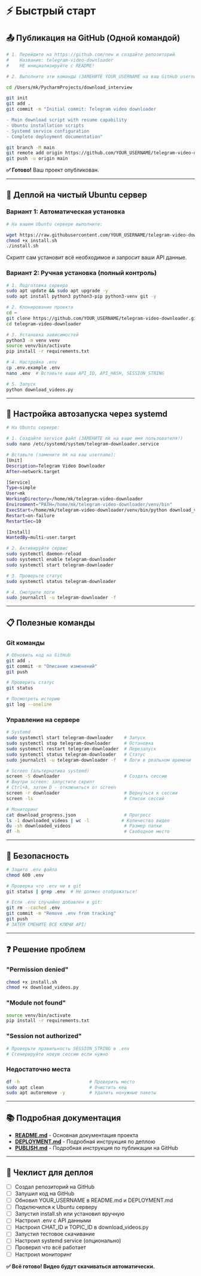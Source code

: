 # ⚡ Быстрый старт

## 📤 Публикация на GitHub (Одной командой)

```bash
# 1. Перейдите на https://github.com/new и создайте репозиторий
#    Название: telegram-video-downloader
#    НЕ инициализируйте с README!

# 2. Выполните эти команды (ЗАМЕНИТЕ YOUR_USERNAME на ваш GitHub username!):

cd /Users/mk/PycharmProjects/download_interview

git init
git add .
git commit -m "Initial commit: Telegram video downloader

- Main download script with resume capability
- Ubuntu installation scripts
- Systemd service configuration
- Complete deployment documentation"

git branch -M main
git remote add origin https://github.com/YOUR_USERNAME/telegram-video-downloader.git
git push -u origin main
```

**✅ Готово!** Ваш проект опубликован.

---

## 🚀 Деплой на чистый Ubuntu сервер

### Вариант 1: Автоматическая установка

```bash
# На вашем Ubuntu сервере выполните:

wget https://raw.githubusercontent.com/YOUR_USERNAME/telegram-video-downloader/main/install.sh
chmod +x install.sh
./install.sh
```

Скрипт сам установит всё необходимое и запросит ваши API данные.

### Вариант 2: Ручная установка (полный контроль)

```bash
# 1. Подготовка сервера
sudo apt update && sudo apt upgrade -y
sudo apt install python3 python3-pip python3-venv git -y

# 2. Клонирование проекта
cd ~
git clone https://github.com/YOUR_USERNAME/telegram-video-downloader.git
cd telegram-video-downloader

# 3. Установка зависимостей
python3 -m venv venv
source venv/bin/activate
pip install -r requirements.txt

# 4. Настройка .env
cp .env.example .env
nano .env  # Вставьте ваши API_ID, API_HASH, SESSION_STRING

# 5. Запуск
python download_videos.py
```

---

## 🔧 Настройка автозапуска через systemd

```bash
# На Ubuntu сервере:

# 1. Создайте service файл (ЗАМЕНИТЕ mk на ваше имя пользователя!)
sudo nano /etc/systemd/system/telegram-downloader.service

# Вставьте (замените mk на ваш username):
[Unit]
Description=Telegram Video Downloader
After=network.target

[Service]
Type=simple
User=mk
WorkingDirectory=/home/mk/telegram-video-downloader
Environment="PATH=/home/mk/telegram-video-downloader/venv/bin"
ExecStart=/home/mk/telegram-video-downloader/venv/bin/python download_videos.py
Restart=on-failure
RestartSec=10

[Install]
WantedBy=multi-user.target

# 2. Активируйте сервис
sudo systemctl daemon-reload
sudo systemctl enable telegram-downloader
sudo systemctl start telegram-downloader

# 3. Проверьте статус
sudo systemctl status telegram-downloader

# 4. Смотрите логи
sudo journalctl -u telegram-downloader -f
```

---

## 📋 Полезные команды

### Git команды

```bash
# Обновить код на GitHub
git add .
git commit -m "Описание изменений"
git push

# Проверить статус
git status

# Посмотреть историю
git log --oneline
```

### Управление на сервере

```bash
# Systemd
sudo systemctl start telegram-downloader    # Запуск
sudo systemctl stop telegram-downloader     # Остановка
sudo systemctl restart telegram-downloader  # Перезапуск
sudo systemctl status telegram-downloader   # Статус
sudo journalctl -u telegram-downloader -f   # Логи в реальном времени

# Screen (альтернатива systemd)
screen -S downloader                        # Создать сессию
# Внутри screen: запустите скрипт
# Ctrl+A, затем D - отключиться от screen
screen -r downloader                        # Вернуться к сессии
screen -ls                                  # Список сессий

# Мониторинг
cat download_progress.json                  # Прогресс
ls -1 downloaded_videos | wc -l            # Количество видео
du -sh downloaded_videos                    # Размер папки
df -h                                       # Свободное место
```

---

## 🔐 Безопасность

```bash
# Защита .env файла
chmod 600 .env

# Проверка что .env не в git
git status | grep .env  # Не должен отображаться!

# Если .env случайно добавлен в git:
git rm --cached .env
git commit -m "Remove .env from tracking"
git push
# ЗАТЕМ СМЕНИТЕ ВСЕ КЛЮЧИ API!
```

---

## ❓ Решение проблем

### "Permission denied"
```bash
chmod +x install.sh
chmod +x download_videos.py
```

### "Module not found"
```bash
source venv/bin/activate
pip install -r requirements.txt
```

### "Session not authorized"
```bash
# Проверьте правильность SESSION_STRING в .env
# Сгенерируйте новую сессию если нужно
```

### Недостаточно места
```bash
df -h                          # Проверить место
sudo apt clean                 # Очистить кеш
sudo apt autoremove -y         # Удалить ненужные пакеты
```

---

## 📚 Подробная документация

- **[README.md](README.md)** - Основная документация проекта
- **[DEPLOYMENT.md](DEPLOYMENT.md)** - Подробная инструкция по деплою
- **[PUBLISH.md](PUBLISH.md)** - Подробная инструкция по публикации на GitHub

---

## 🎯 Чеклист для деплоя

- [ ] Создал репозиторий на GitHub
- [ ] Запушил код на GitHub
- [ ] Обновил YOUR_USERNAME в README.md и DEPLOYMENT.md
- [ ] Подключился к Ubuntu серверу
- [ ] Запустил install.sh или установил вручную
- [ ] Настроил .env с API данными
- [ ] Настроил CHAT_ID и TOPIC_ID в download_videos.py
- [ ] Запустил тестовое скачивание
- [ ] Настроил systemd service (опционально)
- [ ] Проверил что всё работает
- [ ] Настроил мониторинг

**✅ Всё готово! Видео будут скачиваться автоматически.**
